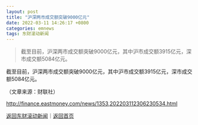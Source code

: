 ```yaml
---
layout: post
title: "沪深两市成交额突破9000亿元"
date: 2022-03-11 14:26:17 +0800
categories: emnews
tags: 东财滚动新闻
---
```

> 截至目前，沪深两市成交额突破9000亿元，其中沪市成交额3915亿元，深市成交额5084亿元。

<p>截至目前，沪深两市成交额突破9000亿元，其中沪市成交额3915亿元，深市成交额5084亿元。</p><p class="em_media">（文章来源：财联社）</p>

<http://finance.eastmoney.com/news/1353,202203112306230534.html>

[返回东财滚动新闻](//finews.withounder.com/emnews/)｜[返回首页](//finews.withounder.com/)